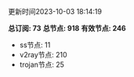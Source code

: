 更新时间2023-10-03 18:14:19

**总订阅: 73**
**总节点: 918**
**有效节点: 246**
- ss节点: 11
- v2ray节点: 210
- trojan节点: 25
